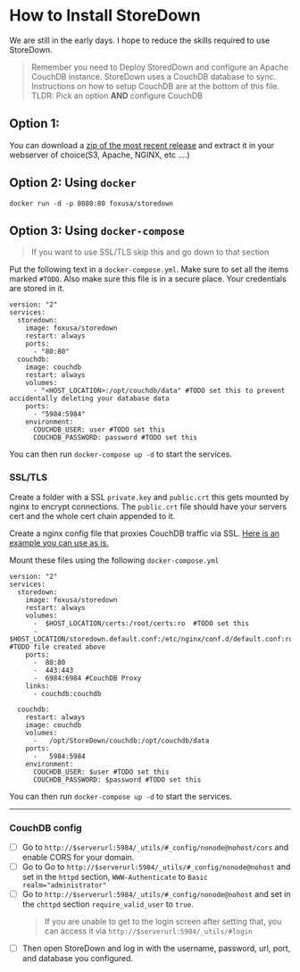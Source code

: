 # How to Install StoreDown

We are still in the early days.
I hope to reduce the skills required to use StoreDown.

> Remember you need to Deploy StoredDown and configure an Apache CouchDB instance.
> StoreDown uses a CouchDB database to sync.
> Instructions on how to setup CouchDB are at the bottom of this file.
> TLDR: Pick an option __AND__ configure CouchDB

## Option 1:
You can download a [zip of the most recent release](https://github.com/FoxUSA/StoreDown/releases) and extract it in your webserver of choice(S3, Apache, NGINX, etc ....)

## Option 2: Using `docker`
`docker run -d -p 8080:80 foxusa/storedown`

## Option 3: Using `docker-compose`

> If you want to use SSL/TLS skip this and go down to that section
>
Put the following text in a `docker-compose.yml`.
Make sure to set all the items marked `#TODO`.
Also make sure this file is in a secure place.
Your credentials are stored in it.
```
version: "2"
services:
  storedown:
    image: foxusa/storedown
    restart: always
    ports:
      - "80:80"
  couchdb:
    image: couchdb
    restart: always
    volumes:
      - "<HOST_LOCATION>:/opt/couchdb/data" #TODO set this to prevent accidentally deleting your database data
    ports:
      - "5984:5984"
    environment:
      COUCHDB_USER: user #TODO set this
      COUCHDB_PASSWORD: password #TODO set this
```

You can then run `docker-compose up -d` to start the services.

### SSL/TLS
Create a folder with a SSL `private.key` and `public.crt` this gets mounted by nginx to encrypt connections.
The `public.crt` file should have your servers cert and the whole cert chain appended to it.

Create a nginx config file that proxies CouchDB traffic via SSL.
[Here is an example you can use as is.](https://github.com/FoxUSA/OpenNote-Docker/blob/master/samples/nginx/default.conf)

Mount these files using the following `docker-compose.yml`
```
version: "2"
services:
  storedown:
    image: foxusa/storedown
    restart: always
    volumes:
      -  $HOST_LOCATION/certs:/root/certs:ro  #TODO set this
      -  $HOST_LOCATION/storedown.default.conf:/etc/nginx/conf.d/default.conf:ro #TODO file created above
    ports:
      -  80:80
      -  443:443
      -  6984:6984 #CouchDB Proxy
    links:
      - couchdb:couchdb

  couchdb:
    restart: always
    image: couchdb
    volumes:
      -   /opt/StoreDown/couchdb:/opt/couchdb/data
    ports:
      -   5984:5984
    environment:
      COUCHDB_USER: $user #TODO set this
      COUCHDB_PASSWORD: $password #TODO set this

```

You can then run `docker-compose up -d` to start the services.

---

### CouchDB config
- [ ] Go to `http://$serverurl:5984/_utils/#_config/nonode@nohost/cors` and enable CORS for your domain.
- [ ] Go to Go to `http://$serverurl:5984/_utils/#_config/nonode@nohost` and set in the `httpd` section, `WWW-Authenticate` to `Basic realm="administrator"`
- [ ] Go to `http://$serverurl:5984/_utils/#_config/nonode@nohost` and set in the `chttpd` section `require_valid_user` to `true`.
  >If you are unable to get to the login screen after setting that, you can access it via `http://$serverurl:5984/_utils/#login`
- [ ] Then open StoreDown and log in with the username, password, url, port, and database you configured.
